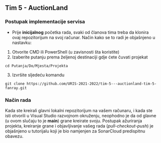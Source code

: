 ## Tim 5 - AuctionLand

### Postupak implementacije servisa
* Prije **inicijalnog** početka rada, svaki od članova tima treba da klonira ovaj repozitorijum na svoj računar. Način kako se to radi je objašnjeno u nastavku:
1. Otvorite CMD ili PowerShell (u zavisnosti šta koristite)
2. Izaberite putanju prema željenoj destinaciji gdje ćete čuvati projekat
```
cd Putanja/Do/Mjesta/Projekta
```
3. Izvršite sljedeću komandu
```
git clone https://github.com/URIS-2021-2022/tim-5---auctionland-tim-5-fanray.git
```

### Način rada
Kada ste kreirali glavni lokalni repozitorijum na vašem računaru, i kada ste isti otvorili u Visual Studio razvojnom okruženju, neophodno je da od glavne (u ovom slučaju to je **main**) grane kreirate svoju. Postupak ažuriranja projekta, kreiranje grane i objavljivanje vašeg rada (_pull-checkout-push_) je objašnjeno u tutorijalu koji je bio namjenjen za SonarCloud predispitnu obavezu.